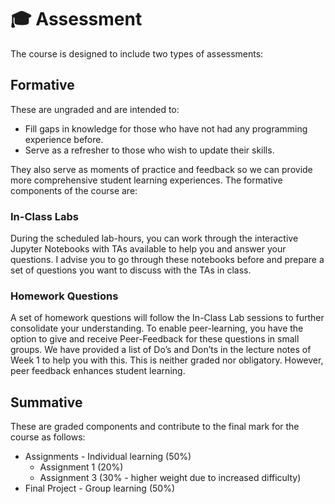 # 🎓 Assessment

The course is designed to include two types of assessments:

## Formative

These are ungraded and are intended to:
- Fill gaps in knowledge for those who have not had any programming experience before.
- Serve as a refresher to those who wish to update their skills.

They also serve as moments of practice and feedback so we can provide more comprehensive student learning experiences. The formative components of the course are:

### In-Class Labs

During the scheduled lab-hours, you can work through the interactive Jupyter Notebooks with TAs available to help you and answer your questions. I advise you to go through these notebooks before and prepare a set of questions you want to discuss with the TAs in class.

### Homework Questions

A set of homework questions will follow the In-Class Lab sessions to further consolidate your understanding. To enable peer-learning, you have the option to give and receive Peer-Feedback for these questions in small groups. We have provided a list of Do’s and Don’ts in the lecture notes of Week 1 to help you with this. This is neither graded nor obligatory. However, peer feedback enhances student learning.

## Summative

These are graded components and contribute to the final mark for the course as follows:
- Assignments - Individual learning (50%)
  - Assignment 1 (20%)
  - Assignment 3 (30% - higher weight due to increased difficulty)
- Final Project - Group learning (50%)
